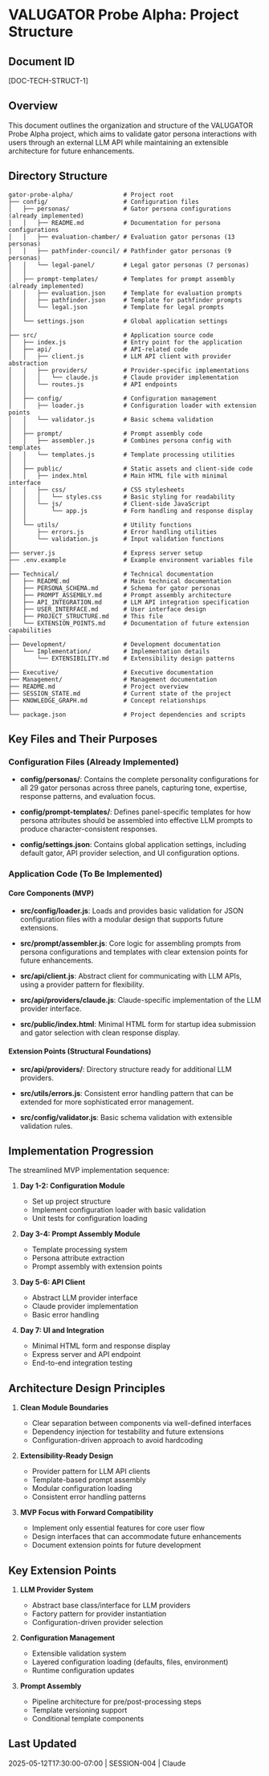 # VALUGATOR Probe Alpha: Project Structure

## Document ID
[DOC-TECH-STRUCT-1]

## Overview
This document outlines the organization and structure of the VALUGATOR Probe Alpha project, which aims to validate gator persona interactions with users through an external LLM API while maintaining an extensible architecture for future enhancements.

## Directory Structure

```
gator-probe-alpha/              # Project root
├── config/                     # Configuration files
│   ├── personas/               # Gator persona configurations (already implemented)
│   │   ├── README.md           # Documentation for persona configurations
│   │   ├── evaluation-chamber/ # Evaluation gator personas (13 personas)
│   │   ├── pathfinder-council/ # Pathfinder gator personas (9 personas)
│   │   └── legal-panel/        # Legal gator personas (7 personas)
│   │
│   ├── prompt-templates/       # Templates for prompt assembly (already implemented)
│   │   ├── evaluation.json     # Template for evaluation prompts
│   │   ├── pathfinder.json     # Template for pathfinder prompts
│   │   └── legal.json          # Template for legal prompts
│   │
│   └── settings.json           # Global application settings
│
├── src/                        # Application source code
│   ├── index.js                # Entry point for the application
│   ├── api/                    # API-related code
│   │   ├── client.js           # LLM API client with provider abstraction
│   │   ├── providers/          # Provider-specific implementations
│   │   │   └── claude.js       # Claude provider implementation
│   │   └── routes.js           # API endpoints
│   │
│   ├── config/                 # Configuration management
│   │   ├── loader.js           # Configuration loader with extension points
│   │   └── validator.js        # Basic schema validation
│   │
│   ├── prompt/                 # Prompt assembly code
│   │   ├── assembler.js        # Combines persona config with templates
│   │   └── templates.js        # Template processing utilities
│   │
│   ├── public/                 # Static assets and client-side code
│   │   ├── index.html          # Main HTML file with minimal interface
│   │   ├── css/                # CSS stylesheets
│   │   │   └── styles.css      # Basic styling for readability
│   │   └── js/                 # Client-side JavaScript
│   │       └── app.js          # Form handling and response display
│   │
│   └── utils/                  # Utility functions
│       ├── errors.js           # Error handling utilities
│       └── validation.js       # Input validation functions
│
├── server.js                   # Express server setup
├── .env.example                # Example environment variables file
│
├── Technical/                  # Technical documentation
│   ├── README.md               # Main technical documentation
│   ├── PERSONA_SCHEMA.md       # Schema for gator personas
│   ├── PROMPT_ASSEMBLY.md      # Prompt assembly architecture
│   ├── API_INTEGRATION.md      # LLM API integration specification
│   ├── USER_INTERFACE.md       # User interface design
│   ├── PROJECT_STRUCTURE.md    # This file
│   └── EXTENSION_POINTS.md     # Documentation of future extension capabilities
│
├── Development/                # Development documentation
│   └── Implementation/         # Implementation details
│       └── EXTENSIBILITY.md    # Extensibility design patterns
│
├── Executive/                  # Executive documentation
├── Management/                 # Management documentation
├── README.md                   # Project overview
├── SESSION_STATE.md            # Current state of the project
├── KNOWLEDGE_GRAPH.md          # Concept relationships
│
└── package.json                # Project dependencies and scripts
```

## Key Files and Their Purposes

### Configuration Files (Already Implemented)

- **config/personas/**: Contains the complete personality configurations for all 29 gator personas across three panels, capturing tone, expertise, response patterns, and evaluation focus.

- **config/prompt-templates/**: Defines panel-specific templates for how persona attributes should be assembled into effective LLM prompts to produce character-consistent responses.

- **config/settings.json**: Contains global application settings, including default gator, API provider selection, and UI configuration options.

### Application Code (To Be Implemented)

#### Core Components (MVP)

- **src/config/loader.js**: Loads and provides basic validation for JSON configuration files with a modular design that supports future extensions.

- **src/prompt/assembler.js**: Core logic for assembling prompts from persona configurations and templates with clear extension points for future enhancements.

- **src/api/client.js**: Abstract client for communicating with LLM APIs, using a provider pattern for flexibility.

- **src/api/providers/claude.js**: Claude-specific implementation of the LLM provider interface.

- **src/public/index.html**: Minimal HTML form for startup idea submission and gator selection with clean response display.

#### Extension Points (Structural Foundations)

- **src/api/providers/**: Directory structure ready for additional LLM providers.

- **src/utils/errors.js**: Consistent error handling pattern that can be extended for more sophisticated error management.

- **src/config/validator.js**: Basic schema validation with extensible validation rules.

## Implementation Progression

The streamlined MVP implementation sequence:

1. **Day 1-2: Configuration Module**
   - Set up project structure
   - Implement configuration loader with basic validation
   - Unit tests for configuration loading

2. **Day 3-4: Prompt Assembly Module**
   - Template processing system
   - Persona attribute extraction
   - Prompt assembly with extension points

3. **Day 5-6: API Client**
   - Abstract LLM provider interface
   - Claude provider implementation
   - Basic error handling

4. **Day 7: UI and Integration**
   - Minimal HTML form and response display
   - Express server and API endpoint
   - End-to-end integration testing

## Architecture Design Principles

1. **Clean Module Boundaries**
   - Clear separation between components via well-defined interfaces
   - Dependency injection for testability and future extensions
   - Configuration-driven approach to avoid hardcoding

2. **Extensibility-Ready Design**
   - Provider pattern for LLM API clients
   - Template-based prompt assembly
   - Modular configuration loading
   - Consistent error handling patterns

3. **MVP Focus with Forward Compatibility**
   - Implement only essential features for core user flow
   - Design interfaces that can accommodate future enhancements
   - Document extension points for future development

## Key Extension Points

1. **LLM Provider System**
   - Abstract base class/interface for LLM providers
   - Factory pattern for provider instantiation
   - Configuration-driven provider selection

2. **Configuration Management**
   - Extensible validation system
   - Layered configuration loading (defaults, files, environment)
   - Runtime configuration updates

3. **Prompt Assembly**
   - Pipeline architecture for pre/post-processing steps
   - Template versioning support
   - Conditional template components

## Last Updated
2025-05-12T17:30:00-07:00 | SESSION-004 | Claude